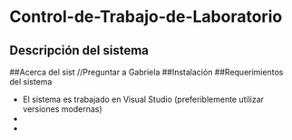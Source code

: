 # Control-de-Trabajo-de-Laboratorio
## Descripción del sistema

##Acerca del sist
//Preguntar a Gabriela
##Instalación
##Requerimientos del sistema
* El sistema es trabajado en Visual Studio (preferiblemente utilizar versiones modernas)
* 
* 
